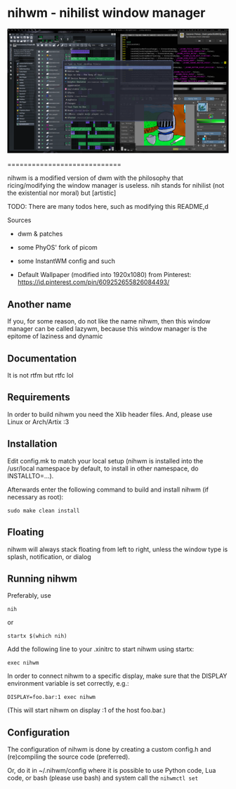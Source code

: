nihwm - nihilist window manager 
============================
![Screenshot](https://github.com/FaranAiki/nihwm/blob/main/example_screenshot.png)

============================

nihwm is a modified version of dwm with the philosophy that ricing/modifying
the window manager is useless. nih stands for nihilist (not the existential nor moral)
but [artistic]

TODO:
	There are many todos here, such as modifying this README,d

Sources
*	dwm & patches
*   some PhyOS' fork of picom
*   some InstantWM config and such

*	Default Wallpaper (modified into 1920x1080) from Pinterest: https://id.pinterest.com/pin/609252655826084493/ 


Another name
------------
If you, for some reason, do not like the name nihwm, then this window manager can be
called lazywm, because this window manager is the epitome of laziness and dynamic

Documentation
------------
It is not rtfm but rtfc lol

Requirements
------------
In order to build nihwm you need the Xlib header files.
And, please use Linux or Arch/Artix :3

Installation
------------
Edit config.mk to match your local setup (nihwm is installed into
the /usr/local namespace by default, to install in other namespace, do INSTALLTO=...).

Afterwards enter the following command to build and install nihwm (if
necessary as root):

    sudo make clean install

Floating
------------
nihwm will always stack floating from left to right, unless
the window type is splash, notification, or dialog


Running nihwm
-----------
Preferably, use 
    
    nih
    
or 
    
    startx $(which nih)

Add the following line to your .xinitrc to start nihwm using startx:

    exec nihwm

In order to connect nihwm to a specific display, make sure that
the DISPLAY environment variable is set correctly, e.g.:

    DISPLAY=foo.bar:1 exec nihwm

(This will start nihwm on display :1 of the host foo.bar.)

Configuration
-------------
The configuration of nihwm is done by creating a custom config.h
and (re)compiling the source code (preferred).

Or, do it in ~/.nihwm/config
where it is possible to use Python code, Lua code, or bash (please use bash)
and system call the `nihwmctl set`
